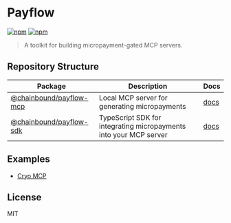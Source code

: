 # Payflow
[![npm](https://img.shields.io/npm/v/@chainbound/payflow-mcp)](https://www.npmjs.com/package/@chainbound/payflow-mcp)
[![npm](https://img.shields.io/npm/v/@chainbound/payflow-sdk)](https://www.npmjs.com/package/@chainbound/payflow-sdk)

> A toolkit for building micropayment-gated MCP servers.

## Repository Structure

| Package | Description | Docs |
| ------- | ----------- | ------- |
| [@chainbound/payflow-mcp](./packages/payflow-mcp) | Local MCP server for generating micropayments | [docs](./packages/payflow-mcp/README.md) |
| [@chainbound/payflow-sdk](./packages/payflow-sdk) | TypeScript SDK for integrating micropayments into your MCP server | [docs](./packages/payflow-sdk/README.md) |

## Examples
- [Cryo MCP](https://github.com/chainbound/cryo-mcp)

## License

MIT
